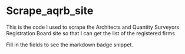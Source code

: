 # Scrape_aqrb_site
This is the code I used to scrape the Architects and Quantity Surveyors Registration Board site so that I can get the list of the registered firms

Fill in the fields to see the markdown badge snippet.
